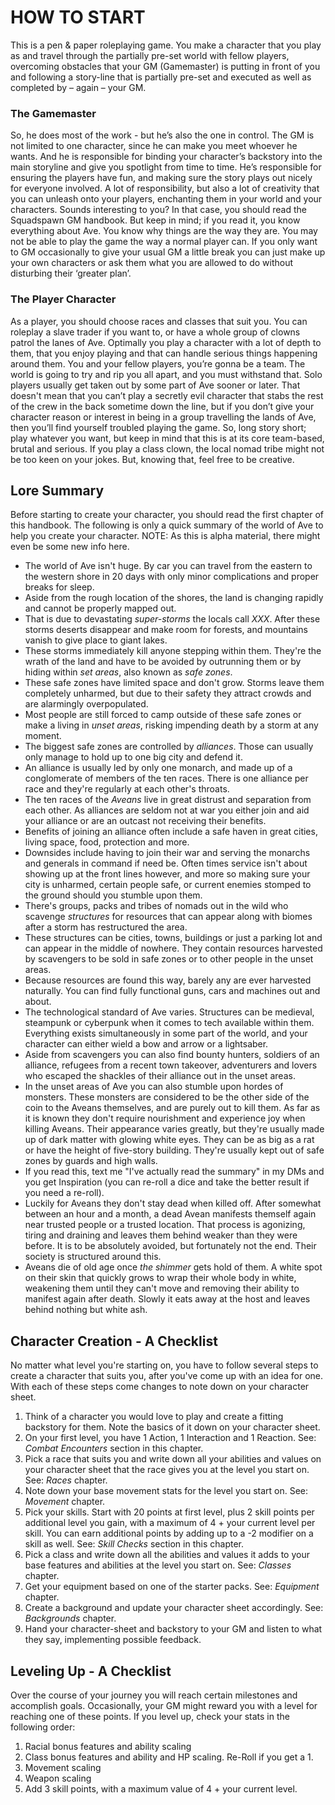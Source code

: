 # HOW TO START
This is a pen & paper roleplaying game. You make a character that you play as and travel through the partially pre-set world with fellow players, overcoming obstacles that your GM (Gamemaster) is putting in front of you and following a story-line that is partially pre-set and executed as well as completed by – again – your GM. 

### The Gamemaster
So, he does most of the work - but he’s also the one in control. The GM is not limited to one character, since he can make you meet whoever he wants. And he is responsible for binding your character’s backstory into the main storyline and give you spotlight from time to time. He’s responsible for ensuring the players have fun, and making sure the story plays out nicely for everyone involved. A lot of responsibility, but also a lot of creativity that you can unleash onto your players, enchanting them in your world and your characters. 
Sounds interesting to you? In that case, you should read the Squadspawn GM handbook. 
But keep in mind; if you read it, you know everything about Ave. You know why things are the way they are. You may not be able to play the game the way a normal player can. If you only want to GM occasionally to give your usual GM a little break you can just make up your own characters or ask them what you are allowed to do without disturbing their ‘greater plan’. 

### The Player Character
As a player, you should choose races and classes that suit you. You can roleplay a slave trader if you want to, or have a whole group of clowns patrol the lanes of Ave. Optimally you play a character with a lot of depth to them, that you enjoy playing and that can handle serious things happening around them. You and your fellow players, you’re gonna be a team. The world is going to try and rip you all apart, and you must withstand that. Solo players usually get taken out by some part of Ave sooner or later. 
That doesn't mean that you can’t play a secretly evil character that stabs the rest of the crew in the back sometime down the line, but if you don’t give your character reason or interest in being in a group travelling the lands of Ave, then you’ll find yourself troubled playing the game.
So, long story short; play whatever you want, but keep in mind that this is at its core team-based, brutal and serious. If you play a class clown, the local nomad tribe might not be too keen on your jokes. But, knowing that, feel free to be creative. 

## Lore Summary
Before starting to create your character, you should read the first chapter of this handbook. The following is only a quick summary of the world of Ave to help you create your character. NOTE: As this is alpha material, there might even be some new info here. 
- The world of Ave isn't huge. By car you can travel from the eastern to the western shore in 20 days with only minor complications and proper breaks for sleep. 
- Aside from the rough location of the shores, the land is changing rapidly and cannot be properly mapped out. 
- That is due to devastating *super-storms* the locals call *XXX*. After these storms deserts disappear and make room for forests, and mountains vanish to give place to giant lakes. 
- These storms immediately kill anyone stepping within them. They're the wrath of the land and have to be avoided by outrunning them or by hiding within *set areas*, also known as *safe zones*. 
- These safe zones have limited space and don't grow. Storms leave them completely unharmed, but due to their safety they attract crowds and are alarmingly overpopulated. 
- Most people are still forced to camp outside of these safe zones or make a living in *unset areas*, risking impending death by a storm at any moment. 
- The biggest safe zones are controlled by *alliances*. Those can usually only manage to hold up to one big city and defend it. 
- An alliance is usually led by only one monarch, and made up of a conglomerate of members of the ten races. There is one alliance per race and they're regularly at each other's throats. 
- The ten races of the *Aveans* live in great distrust and separation from each other. As alliances are seldom not at war you either join and aid your alliance or are an outcast not receiving their benefits. 
- Benefits of joining an alliance often include a safe haven in great cities, living space, food, protection and more. 
- Downsides include having to join their war and serving the monarchs and generals in command if need be. Often times service isn't about showing up at the front lines however, and more so making sure your city is unharmed, certain people safe, or current enemies stomped to the ground should you stumble upon them. 
- There's groups, packs and tribes of nomads out in the wild who scavenge *structures* for resources that can appear along with biomes after a storm has restructured the area. 
- These structures can be cities, towns, buildings or just a parking lot and can appear in the middle of nowhere. They contain resources harvested by scavengers to be sold in safe zones or to other people in the unset areas. 
- Because resources are found this way, barely any are ever harvested naturally. You can find fully functional guns, cars and machines out and about. 
- The technological standard of Ave varies. Structures can be medieval, steampunk or cyberpunk when it comes to tech available within them. Everything exists simultaneously in some part of the world, and your character can either wield a bow and arrow or a lightsaber. 
- Aside from scavengers you can also find bounty hunters, soldiers of an alliance, refugees from a recent town takeover, adventurers and lovers who escaped the shackles of their alliance out in the unset areas. 
- In the unset areas of Ave you can also stumble upon hordes of monsters. These monsters are considered to be the other side of the coin to the Aveans themselves, and are purely out to kill them. As far as it is known they don't require nourishment and experience joy when killing Aveans. Their appearance varies greatly, but they're usually made up of dark matter with glowing white eyes. They can be as big as a rat or have the height of  five-story building. They're usually kept out of safe zones by guards and high walls. 
- If you read this, text me "I've actually read the summary" in my DMs and you get Inspiration (you can re-roll a dice and take the better result if you need a re-roll). 
- Luckily for Aveans they don't stay dead when killed off. After somewhat between an hour and a month, a dead Avean manifests themself again near trusted people or a trusted location. That process is agonizing, tiring and draining and leaves them behind weaker than they were before. It is to be absolutely avoided, but fortunately not the end. Their society is structured around this. 
- Aveans die of old age once *the shimmer* gets hold of them. A white spot on their skin that quickly grows to wrap their whole body in white, weakening them until they can't move and removing their ability to manifest again after death. Slowly it eats away at the host and leaves behind nothing but white ash. 

## Character Creation - A Checklist
No matter what level you're starting on, you have to follow several steps to create a character that suits you, after you've come up with an idea for one. With each of these steps come changes to note down on your character sheet. 
1. Think of a character you would love to play and create a fitting backstory for them. Note the basics of it down on your character sheet. 
2. On your first level, you have 1 Action, 1 Interaction and 1 Reaction. See: *Combat Encounters* section in this chapter. 
3. Pick a race that suits you and write down all your abilities and values on your character sheet that the race gives you at the level you start on. See: *Races* chapter. 
4. Note down your base movement stats for the level you start on. See: *Movement* chapter. 
5. Pick your skills. Start with 20 points at first level, plus 2 skill points per additional level you gain, with a maximum of 4 + your current level per skill. You can earn additional points by adding up to a -2 modifier on a skill as well. See: *Skill Checks* section in this chapter. 
6. Pick a class and write down all the abilities and values it adds to your base features and abilities at the level you start on. See: *Classes* chapter. 
7. Get your equipment based on one of the starter packs. See: *Equipment* chapter. 
8. Create a background and update your character sheet accordingly. See: *Backgrounds* chapter. 
9. Hand your character-sheet and backstory to your GM and listen to what they say, implementing possible feedback. 

## Leveling Up - A Checklist
Over the course of your journey you will reach certain milestones and accomplish goals. Occasionally, your GM might reward you with a level for reaching one of these points. 
If you level up, check your stats in the following order: 
1. Racial bonus features and ability scaling
2. Class bonus features and ability and HP scaling. Re-Roll if you get a 1. 
3. Movement scaling
4. Weapon scaling
5. Add 3 skill points, with a maximum value of 4 + your current level. 
